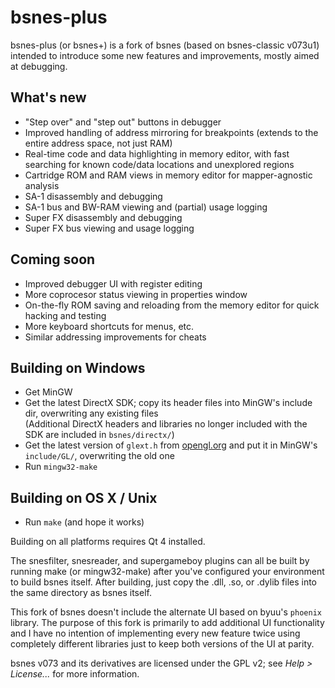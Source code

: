 # bsnes-plus

bsnes-plus (or bsnes+) is a fork of bsnes (based on bsnes-classic v073u1) intended to
introduce some new features and improvements, mostly aimed at debugging.

## What's new

- "Step over" and "step out" buttons in debugger
- Improved handling of address mirroring for breakpoints (extends to the entire address space, not just RAM)
- Real-time code and data highlighting in memory editor, with fast searching for known code/data locations and unexplored regions
- Cartridge ROM and RAM views in memory editor for mapper-agnostic analysis
- SA-1 disassembly and debugging
- SA-1 bus and BW-RAM viewing and (partial) usage logging
- Super FX disassembly and debugging
- Super FX bus viewing and usage logging

## Coming soon

- Improved debugger UI with register editing
- More coprocesor status viewing in properties window
- On-the-fly ROM saving and reloading from the memory editor for quick hacking and testing
- More keyboard shortcuts for menus, etc.
- Similar addressing improvements for cheats

## Building on Windows

- Get MinGW
- Get the latest DirectX SDK; copy its header files into MinGW's include dir, overwriting any existing files  
  (Additional DirectX headers and libraries no longer included with the SDK are included in `bsnes/directx/`)
- Get the latest version of `glext.h` from [opengl.org](https://www.opengl.org/registry/#headers) and put it in MinGW's `include/GL/`, overwriting the old one
- Run `mingw32-make`

## Building on OS X / Unix

- Run `make` (and hope it works)

Building on all platforms requires Qt 4 installed.

The snesfilter, snesreader, and supergameboy plugins can all be built by running make (or mingw32-make) after you've configured your environment to build bsnes itself.
After building, just copy the .dll, .so, or .dylib files into the same directory as bsnes itself.

This fork of bsnes doesn't include the alternate UI based on byuu's `phoenix` library. The purpose of this fork is primarily to add additional UI functionality and I have no intention of implementing every new feature twice using completely different libraries just to keep both versions of the UI at parity.

bsnes v073 and its derivatives are licensed under the GPL v2; see *Help > License...* for more information.